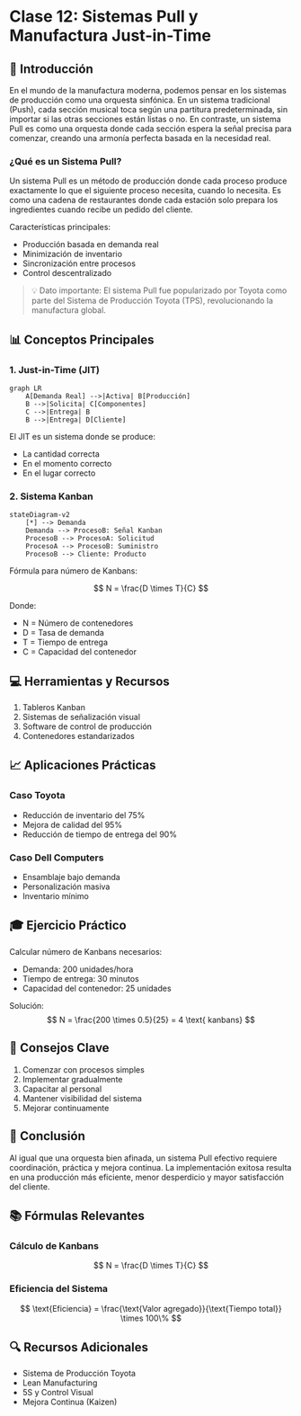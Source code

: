 # Clase 12: Sistemas Pull y Manufactura Just-in-Time

## 🎯 Introducción

En el mundo de la manufactura moderna, podemos pensar en los sistemas de producción como una orquesta sinfónica. En un sistema tradicional (Push), cada sección musical toca según una partitura predeterminada, sin importar si las otras secciones están listas o no. En contraste, un sistema Pull es como una orquesta donde cada sección espera la señal precisa para comenzar, creando una armonía perfecta basada en la necesidad real.

### ¿Qué es un Sistema Pull?

Un sistema Pull es un método de producción donde cada proceso produce exactamente lo que el siguiente proceso necesita, cuando lo necesita. Es como una cadena de restaurantes donde cada estación solo prepara los ingredientes cuando recibe un pedido del cliente.

Características principales:

- Producción basada en demanda real
- Minimización de inventario
- Sincronización entre procesos
- Control descentralizado

> 💡 Dato importante: El sistema Pull fue popularizado por Toyota como parte del Sistema de Producción Toyota (TPS), revolucionando la manufactura global.

## 📊 Conceptos Principales

### 1. Just-in-Time (JIT)

```mermaid
graph LR
    A[Demanda Real] -->|Activa| B[Producción]
    B -->|Solicita| C[Componentes]
    C -->|Entrega| B
    B -->|Entrega| D[Cliente]
```

El JIT es un sistema donde se produce:

- La cantidad correcta
- En el momento correcto
- En el lugar correcto

### 2. Sistema Kanban

```mermaid
stateDiagram-v2
    [*] --> Demanda
    Demanda --> ProcesoB: Señal Kanban
    ProcesoB --> ProcesoA: Solicitud
    ProcesoA --> ProcesoB: Suministro
    ProcesoB --> Cliente: Producto
```

Fórmula para número de Kanbans:

$$ N = \frac{D \times T}{C} $$

Donde:

- N = Número de contenedores
- D = Tasa de demanda
- T = Tiempo de entrega
- C = Capacidad del contenedor

## 💻 Herramientas y Recursos

1. Tableros Kanban
2. Sistemas de señalización visual
3. Software de control de producción
4. Contenedores estandarizados

## 📈 Aplicaciones Prácticas

### Caso Toyota

- Reducción de inventario del 75%
- Mejora de calidad del 95%
- Reducción de tiempo de entrega del 90%

### Caso Dell Computers

- Ensamblaje bajo demanda
- Personalización masiva
- Inventario mínimo

## 🎓 Ejercicio Práctico

Calcular número de Kanbans necesarios:

- Demanda: 200 unidades/hora
- Tiempo de entrega: 30 minutos
- Capacidad del contenedor: 25 unidades

Solución:
$$ N = \frac{200 \times 0.5}{25} = 4 \text{ kanbans} $$

## 🔑 Consejos Clave

1. Comenzar con procesos simples
2. Implementar gradualmente
3. Capacitar al personal
4. Mantener visibilidad del sistema
5. Mejorar continuamente

## 📝 Conclusión

Al igual que una orquesta bien afinada, un sistema Pull efectivo requiere coordinación, práctica y mejora continua. La implementación exitosa resulta en una producción más eficiente, menor desperdicio y mayor satisfacción del cliente.

## 📚 Fórmulas Relevantes

### Cálculo de Kanbans

$$ N = \frac{D \times T}{C} $$

### Eficiencia del Sistema

$$ \text{Eficiencia} = \frac{\text{Valor agregado}}{\text{Tiempo total}} \times 100\% $$

## 🔍 Recursos Adicionales

- Sistema de Producción Toyota
- Lean Manufacturing
- 5S y Control Visual
- Mejora Continua (Kaizen)
